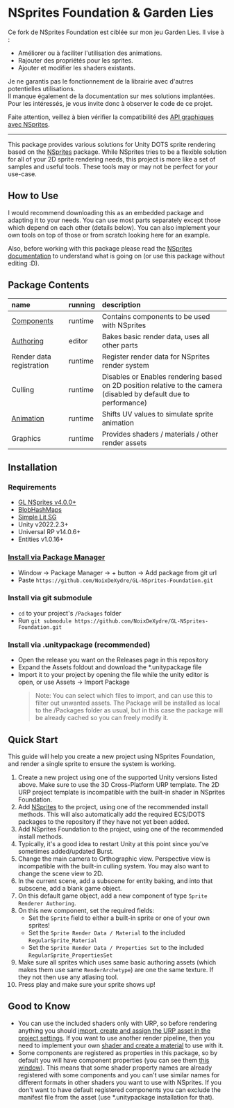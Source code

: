 # NSprites Foundation & Garden Lies

Ce fork de NSprites Foundation est ciblée sur mon jeu Garden Lies. Il vise à :
- Améliorer ou à faciliter l'utilisation des animations.  
- Rajouter des propriétés pour les sprites.  
- Ajouter et modifier les shaders existants.  

Je ne garantis pas le fonctionnement de la librairie avec d'autres potentielles utilisations.  
Il manque également de la documentation sur mes solutions implantées. Pour les intéressés, je vous invite donc à observer le code de ce projet.

Faite attention, veillez à bien vérifier la compatibilité des [API graphiques avec NSprites](https://github.com/Antoshidza/NSprites/wiki/Compatibility).

---

This package provides various solutions for Unity DOTS sprite rendering based on the [NSprites](https://github.com/Antoshidza/NSprites) package. While NSprites tries to be a flexible solution for all of your 2D sprite rendering needs, this project is more like a set of samples and useful tools. These tools may or may not be perfect for your use-case.

## How to Use

I would recommend downloading this as an embedded package and adapting it to your needs. You can use most parts separately except those which depend on each other (details below). You can also implement your own tools on top of those or from scratch looking here for an example.

Also, before working with this package please read the [NSprites documentation](https://github.com/Antoshidza/NSprites/wiki) to understand what is going on (or use this package without editing :D).

## Package Contents

| **name**                                                                                  | **running** | description                                                                                                        |
| :---------------------------------------------------------------------------------------- | :---------- |:-------------------------------------------------------------------------------------------------------------------|
| [Components](https://github.com/NoixDeXydre/GL-NSprites-Foundation/tree/main/Base/Components) | runtime     | Contains components to be used with NSprites                                                                       |
| [Authoring](About/AuthoringWorkflow.md)                                                   | editor      | Bakes basic render data, uses all other parts                                                                      |
| Render data registration                                                                  | runtime     | Register render data for NSprites render system                                                                    |                                              |
| Culling                                                                                   | runtime     | Disables or Enables rendering based on 2D position relative to the camera (disabled by default due to performance) |
| [Animation](About/Animation.md)                                                           | runtime     | Shifts UV values to simulate sprite animation                                                                      |
| Graphics                                                                                  | runtime     | Provides shaders / materials / other render assets                                                                 |

## Installation

### Requirements

- [GL NSprites v4.0.0+](https://github.com/NoixDeXydre/GL-NSprites)
- [BlobHashMaps](https://github.com/CRLStudios/Unity-BlobHashMaps)
- [Simple Lit SG](https://github.com/gamebros0112/unity.zallist.universal-simple-lit-shadergraph-target)
- Unity v2022.2.3+
- Universal RP v14.0.6+
- Entities v1.0.16+

### [Install via Package Manager](https://docs.unity3d.com/2021.3/Documentation/Manual/upm-ui-giturl.html)

- Window -> Package Manager -> + button -> Add package from git url
- Paste `https://github.com/NoixDeXydre/GL-NSprites-Foundation.git`

### Install via git submodule

- `cd` to your project's `/Packages` folder
- Run `git submodule https://github.com/NoixDeXydre/GL-NSprites-Foundation.git`

### Install via .unitypackage (recommended)

- Open the release you want on the Releases page in this repository
- Expand the Assets foldout and download the \*.unitypackage file
- Import it to your project by opening the file while the unity editor is open, or use Assets -> Import Package
  > Note: You can select which files to import, and can use this to filter out unwanted assets. The Package will be installed as local to the /Packages folder as usual, but in this case the package will be already cached so you can freely modify it.

## Quick Start

This guide will help you create a new project using NSprites Foundation, and render a single sprite to ensure the system is working.

1. Create a new project using one of the supported Unity versions listed above. Make sure to use the 3D Cross-Platform URP template. The 2D URP project template is incompatible with the built-in shader in NSprites Foundation.
2. Add [NSprites](https://github.com/NoixDeXydre/GL-NSprites) to the project, using one of the recommended install methods. This will also automatically add the required ECS/DOTS packages to the repository if they have not yet been added.
3. Add NSprites Foundation to the project, using one of the recommended install methods.
4. Typically, it's a good idea to restart Unity at this point since you've sometimes added/updated Burst.
5. Change the main camera to Orthographic view. Perspective view is incompatible with the built-in culling system. You may also want to change the scene view to 2D.
6. In the current scene, add a subscene for entity baking, and into that subscene, add a blank game object.
7. On this default game object, add a new component of type `Sprite Renderer Authoring`.
8. On this new component, set the required fields:
   - Set the `Sprite` field to either a built-in sprite or one of your own sprites!
   - Set the `Sprite Render Data / Material` to the included `RegularSprite_Material`
   - Set the `Sprite Render Data / Properties Set` to the included `RegularSprite_PropertiesSet`
9. Make sure all sprites which uses same basic authoring assets (which makes them use same `RenderArchetype`) are one the same texture. If they not then use any atlasing tool.
10. Press play and make sure your sprite shows up!

## Good to Know

- You can use the included shaders only with URP, so before rendering anything you should [import, create and assign the URP asset in the project settings](https://docs.unity3d.com/Packages/com.unity.render-pipelines.universal@14.0/manual/InstallingAndConfiguringURP.html).
  If you want to use another render pipeline, then you need to implement your own [shader and create a material](https://github.com/Antoshidza/NSprites/wiki/Prepare-compatible-material) to use with it.
- Some components are registered as properties in this package, so by default you will have component properties (you can see them [this window](https://github.com/Antoshidza/NSprites/wiki/Debug-NSprites-data)).
  This means that some shader property names are already registered with some components and you can't use similar names for different formats in other shaders you want to use with NSprites.
  If you don't want to have default registered components you can exclude the manifest file from the asset (use \*.unitypackage installation for that).
